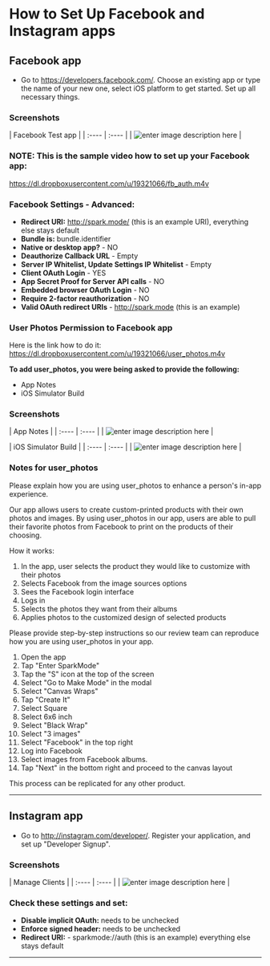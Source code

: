 # How to Set Up Facebook and Instagram apps

## Facebook app

- Go to https://developers.facebook.com/. Choose an existing app or type the name of your new one, select iOS platform to get started. Set up all necessary things.

### Screenshots

| Facebook Test app |
| :---- | :---- |
| ![enter image description here][1] |

### NOTE: This is the sample video how to set up your Facebook app: 
https://dl.dropboxusercontent.com/u/19321066/fb_auth.m4v

### Facebook Settings - Advanced:

- **Redirect URI:** http://spark.mode/ (this is an example URI), everything else stays default
- **Bundle is:** bundle.identifier
- **Native or desktop app?** - NO
- **Deauthorize Callback URL** - Empty
- **Server IP Whitelist, Update Settings IP Whitelist** - Empty
- **Client OAuth Login** - YES
- **App Secret Proof for Server API calls** - NO
- **Embedded browser OAuth Login** - NO
- **Require 2-factor reauthorization** - NO
- **Valid OAuth redirect URIs** - http://spark.mode (this is an example)

### User Photos Permission to Facebook app
Here is the link how to do it: https://dl.dropboxusercontent.com/u/19321066/user_photos.m4v

**To add user_photos, you were being asked to provide the following:**
- App Notes
- iOS Simulator Build

### Screenshots

| App Notes |
| :---- | :---- |
| ![enter image description here][2] |


| iOS Simulator Build |
| :---- | :---- |
| ![enter image description here][3] |

### Notes for user_photos

Please explain how you are using user_photos to enhance a person's in-app experience.

Our app allows users to create custom-printed products with their own photos and images. By using user_photos in our app, users are able to pull their favorite photos from Facebook to print on the products of their choosing. 

How it works: 
1. In the app, user selects the product they would like to customize with their photos 
2. Selects Facebook from the image sources options 
3. Sees the Facebook login interface
3. Logs in
4. Selects the photos they want from their albums
5. Applies photos to the customized design of selected products


Please provide step-by-step instructions so our review team can reproduce how you are using user_photos in your app. 


1. Open the app
2. Tap "Enter SparkMode" 
3. Tap the "S" icon at the top of the screen
4. Select "Go to Make Mode" in the modal
5. Select "Canvas Wraps"
6. Tap "Create It"
7. Select Square
8. Select 6x6 inch
9. Select "Black Wrap"
10. Select "3 images" 
11. Select "Facebook" in the top right 
12. Log into Facebook
13. Select images from Facebook albums. 
14. Tap "Next" in the bottom right and proceed to the canvas layout 

This process can be replicated for any other product.

---

## Instagram app

- Go to http://instagram.com/developer/. Register your application, and set up "Developer Signup".

### Screenshots

| Manage Clients |
| :---- | :---- |
| ![enter image description here][4] |

### Check these settings and set:

- **Disable implicit OAuth:** needs to be unchecked
- **Enforce signed header:** needs to be unchecked
- **Redirect URI:** - sparkmode://auth (this is an example) everything else stays default

---

[1]: https://lh6.googleusercontent.com/-k0q4YoDHHRw/VBwaKzePCLI/AAAAAAAAAFI/D6VUhe0dLB0/w825-h553-no/testfb.jpg
[2]: https://lh4.googleusercontent.com/-QPlzqejfPlQ/VBwjPfQjLRI/AAAAAAAAAF8/vqG8-auuz_s/w639-h510-no/notes%2Bfor%2Buser%2Bphotos.png
[3]: https://lh3.googleusercontent.com/-mdnBh3-W4kg/VBwjMi3DQbI/AAAAAAAAAF0/xhQQ_8OAMW0/w633-h510-no/provide%2Byour%2BiOS%2Bapp.png
[4]: https://lh3.googleusercontent.com/-p84uH4exjS8/VBxFqgq0ECI/AAAAAAAAAGk/3SJqWaCZXpM/w765-h447-no/instagramapp.png 
